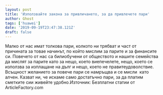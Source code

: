 ```yaml
---
layout: post
title: 'Използвайте закона за привличането, за да привлечете пари'
author: Ghost
tags: ['huawei']
date: '2019-09-19T23:47:38.121Z'
draft: false
---
```


Малко от нас имат толкова пари, колкото ни трябват и част от причината за товае начинът, по който мислим за парите и за финансите си. Повечето от нас са билиобучени от обществото и нашите семейства да мислят за парите като за нещо, което виепечелете, нещо, което се използва за изплащане на дълг и нещо, което не правитеудоволствие. Всъщност желанието за повече пари се намръщва и се мисли  като алчен. Казват ни, че искаме само достатъчно пари, за да платим сметките сии живейте удобно.Източник: Безплатни статии от ArticleFactory.com
